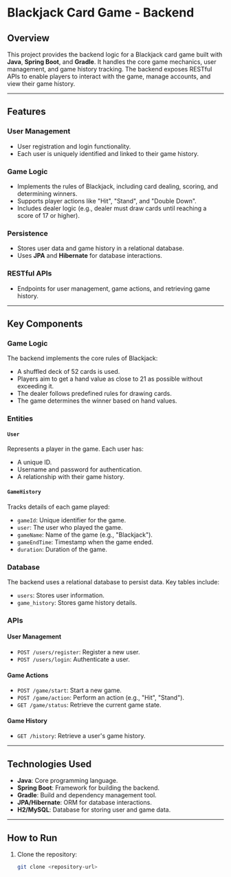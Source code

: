 # Blackjack Card Game - Backend

## Overview
This project provides the backend logic for a Blackjack card game built with **Java**, **Spring Boot**, and **Gradle**. It handles the core game mechanics, user management, and game history tracking. The backend exposes RESTful APIs to enable players to interact with the game, manage accounts, and view their game history.

---

## Features
### User Management
- User registration and login functionality.
- Each user is uniquely identified and linked to their game history.

### Game Logic
- Implements the rules of Blackjack, including card dealing, scoring, and determining winners.
- Supports player actions like "Hit", "Stand", and "Double Down".
- Includes dealer logic (e.g., dealer must draw cards until reaching a score of 17 or higher).

### Persistence
- Stores user data and game history in a relational database.
- Uses **JPA** and **Hibernate** for database interactions.

### RESTful APIs
- Endpoints for user management, game actions, and retrieving game history.

---

## Key Components

### Game Logic
The backend implements the core rules of Blackjack:
- A shuffled deck of 52 cards is used.
- Players aim to get a hand value as close to 21 as possible without exceeding it.
- The dealer follows predefined rules for drawing cards.
- The game determines the winner based on hand values.

### Entities
#### `User`
Represents a player in the game. Each user has:
- A unique ID.
- Username and password for authentication.
- A relationship with their game history.

#### `GameHistory`
Tracks details of each game played:
- `gameId`: Unique identifier for the game.
- `user`: The user who played the game.
- `gameName`: Name of the game (e.g., "Blackjack").
- `gameEndTime`: Timestamp when the game ended.
- `duration`: Duration of the game.

### Database
The backend uses a relational database to persist data. Key tables include:
- `users`: Stores user information.
- `game_history`: Stores game history details.

### APIs
#### User Management
- `POST /users/register`: Register a new user.
- `POST /users/login`: Authenticate a user.

#### Game Actions
- `POST /game/start`: Start a new game.
- `POST /game/action`: Perform an action (e.g., "Hit", "Stand").
- `GET /game/status`: Retrieve the current game state.

#### Game History
- `GET /history`: Retrieve a user's game history.

---

## Technologies Used
- **Java**: Core programming language.
- **Spring Boot**: Framework for building the backend.
- **Gradle**: Build and dependency management tool.
- **JPA/Hibernate**: ORM for database interactions.
- **H2/MySQL**: Database for storing user and game data.

---

## How to Run
1. Clone the repository:
   ```bash
   git clone <repository-url>
